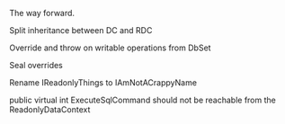 The way forward.

Split inheritance between DC and RDC

Override and throw on writable operations from DbSet

Seal overrides

Rename IReadonlyThings to IAmNotACrappyName

public virtual int ExecuteSqlCommand should not be reachable from the ReadonlyDataContext